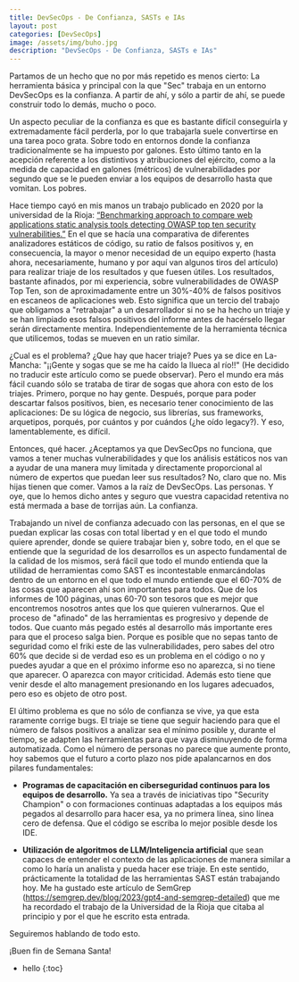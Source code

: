 ```yaml
---
title: DevSecOps - De Confianza, SASTs e IAs
layout: post
categories: [DevSecOps]
image: /assets/img/buho.jpg
description: "DevSecOps - De Confianza, SASTs e IAs"
---
```


Partamos de un hecho que no por más repetido es menos cierto: La herramienta básica y principal con la que "Sec" trabaja en un entorno DevSecOps es la confianza. A partir de ahí, y sólo a partir de ahí, se puede construir todo lo demás, mucho o poco.

Un aspecto peculiar de la confianza es que es bastante difícil conseguirla y extremadamente fácil perderla, por lo que trabajarla suele convertirse en una tarea poco grata. Sobre todo en entornos donde la confianza tradicionalmente se ha impuesto por galones. Esto último tanto en la acepción referente a los distintivos y atribuciones del ejército, como a la medida de capacidad en galones (métricos) de vulnerabilidades por segundo que se le pueden enviar a los equipos de desarrollo hasta que vomitan. Los pobres.

Hace tiempo cayó en mis manos un trabajo publicado en 2020 por la universidad de la Rioja: [“Benchmarking approach to compare web applications static analysis tools detecting OWASP top ten security vulnerabilities.”](https://techscience.com/cmc/v64n3/39444) En el que se hacía una comparativa de diferentes analizadores estáticos de código, su ratio de falsos positivos y, en consecuencia, la mayor o menor necesidad de un equipo experto (hasta ahora, necesariamente, humano y por aquí van algunos tiros del artículo) para realizar triaje de los resultados y que fuesen útiles. Los resultados, bastante afinados, por mi experiencia, sobre vulnerabilidades de OWASP Top Ten, son de aproximadamente entre un 30%-40% de falsos positivos en escaneos de aplicaciones web. Esto significa que un tercio del trabajo que obligamos a "retrabajar" a un desarrollador si no se ha hecho un triaje y se han limpiado esos falsos positivos del informe antes de hacérselo llegar serán directamente mentira. Independientemente de la herramienta técnica que utilicemos, todas se mueven en un ratio similar.

¿Cual es el problema? ¿Que hay que hacer triaje? Pues ya se dice en La-Mancha: "¡¡Gente y sogas que se me ha caído la llueca al río!!" (He decidido no traducir este artículo como se puede observar). Pero el mundo era más fácil cuando sólo se trataba de tirar de sogas que ahora con esto de los triajes. Primero, porque no hay gente. Después, porque para poder descartar falsos positivos, bien, es necesario tener conocimiento de las aplicaciones: De su lógica de negocio, sus librerías, sus frameworks, arquetipos, porqués, por cuántos y por cuándos (¿he oído legacy?). Y eso, lamentablemente, es difícil.

Entonces, qué hacer. ¿Aceptamos ya que DevSecOps no funciona, que vamos a tener muchas vulnerabilidades y que los análisis estáticos nos van a ayudar de una manera muy limitada y directamente proporcional al número de expertos que puedan leer sus resultados? No, claro que no. Mis hijas tienen que comer. Vamos a la raíz de DevSecOps. Las personas. Y oye, que lo hemos dicho antes y seguro que vuestra capacidad retentiva no está mermada a base de torrijas aún. La confianza.

Trabajando un nivel de confianza adecuado con las personas, en el que se puedan explicar las cosas con total libertad y en el que todo el mundo quiere aprender, donde se quiere trabajar bien y, sobre todo, en el que se entiende que la seguridad de los desarrollos es un aspecto fundamental de la calidad de los mismos, será fácil que todo el mundo entienda que la utilidad de herramientas como SAST es incontestable enmarcándolas dentro de un entorno en el que todo el mundo entiende que el 60-70% de las cosas que aparecen ahí son importantes para todos. Que de los informes de 100 páginas, unas 60-70 son tesoros que es mejor que encontremos nosotros antes que los que quieren vulnerarnos. Que el proceso de "afinado" de las herramientas es progresivo y depende de todos. Que cuanto más pegado estés al desarrollo más importante eres para que el proceso salga bien. Porque es posible que no sepas tanto de seguridad como el friki este de las vulnerabilidades, pero sabes del otro 60% que decide si de verdad eso es un problema en el código o no y puedes ayudar a que en el próximo informe eso no aparezca, si no tiene que aparecer. O aparezca con mayor criticidad. Además esto tiene que venir desde el alto management presionando en los lugares adecuados, pero eso es objeto de otro post.

El último problema es que no sólo de confianza se vive, ya que esta raramente corrige bugs. El triaje se tiene que seguir haciendo para que el número de falsos positivos a analizar sea el mínimo posible y, durante el tiempo, se adapten las herramientas para que vaya disminuyendo de forma automatizada. Como el número de personas no parece que aumente pronto, hoy sabemos que el futuro a corto plazo nos pide apalancarnos en dos pilares fundamentales:

- **Programas de capacitación en ciberseguridad continuos para los equipos de desarrollo.** Ya sea a través de iniciativas tipo "Security Champion" o con formaciones continuas adaptadas a los equipos más pegados al desarrollo para hacer esa, ya no primera línea, sino línea cero de defensa. Que el código se escriba lo mejor posible desde los IDE.

- **Utilización de algoritmos de LLM/Inteligencia artificial** que sean capaces de entender el contexto de las aplicaciones de manera similar a como lo haría un analista y pueda hacer ese triaje. En este sentido, prácticamente la totalidad de las herramientas SAST están trabajando hoy. Me ha gustado este artículo de SemGrep (https://semgrep.dev/blog/2023/gpt4-and-semgrep-detailed) que me ha recordado el trabajo de la Universidad de la Rioja que citaba al principio y por el que he escrito esta entrada.

Seguiremos hablando de todo esto.

¡Buen fin de Semana Santa!



* hello
{:toc}